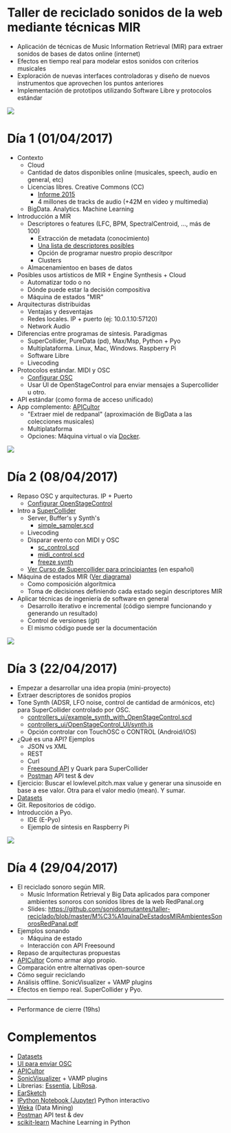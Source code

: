 # Taller de reciclado sonidos de la web mediante técnicas MIR

* Aplicación de técnicas de Music Information Retrieval (MIR) para extraer sonidos de bases de datos online (internet)
* Efectos en tiempo real para modelar estos sonidos con criterios musicales
* Exploración de nuevas interfaces controladoras y diseño de nuevos instrumentos que aprovechen los puntos anteriores
* Implementación de prototipos utilizando Software Libre y protocolos estándar

![](InstrNubeTI_repr.png)

# Día 1 (01/04/2017)
 * Contexto
   * Cloud
   * Cantidad de datos disponibles online (musicales, speech, audio en general, etc)
   * Licencias libres. Creative Commons (CC)
     * [Informe 2015](https://stateof.creativecommons.org/2015/)
     * 4 millones de tracks de audio (+42M en video y multimedia)
   * BigData. Analytics. Machine Learning
 * Introducción a MIR
   * Descriptores o features (LFC, BPM, SpectralCentroid, ..., más de 100)
     * Extracción de metadata (conocimiento)
     * [Una lista de descriptores posibles](http://essentia.upf.edu/documentation/algorithms_overview.html)
     * Opción de programar nuestro propio descritpor
     * Clusters
   * Almacenamientoo en bases de datos
 * Posibles usos artísticos de MIR + Engine Synthesis + Cloud
   * Automatizar todo o no
   * Dónde puede estar la decisión compositiva
   * Máquina de estados "MIR"
 * Arquitecturas distribuidas
   * Ventajas y desventajas
   * Redes locales. IP + puerto (ej: 10.0.1.10:57120)
   * Network Audio
 * Diferencias entre programas de síntesis. Paradigmas
   * SuperCollider, PureData (pd), Max/Msp, Python + Pyo
   * Multiplataforma. Linux, Mac, Windows. Raspberry Pi
   * Software Libre 
   * Livecoding
 * Protocolos estándar. MIDI y OSC
   * [Configurar OSC](controllers_ui/SetUp.md)
   * Usar UI de OpenStageControl para enviar mensajes a Supercollider u otro.
 * API estándar (como forma de acceso unificado)
 * App complemento: [APICultor](https://sonidosmutantes.github.io/apicultor/)
   * "Extraer miel de redpanal" (aproximación de BigData a las colecciones musicales)
   * Multiplataforma
   * Opciones: Máquina virtual o vía [Docker](https://sonidosmutantes.github.io/apicultor/docker.html).

![](workflow.png)

# Día 2 (08/04/2017)
 * Repaso OSC y arquitecturas. IP + Puerto
   * [Configurar OpenStageControl](controllers_ui/SetUp.md)
 * Intro a [SuperCollider](http://supercollider.github.io/)
   * Server, Buffer's y Synth's
     * [simple_sampler.scd](SuperCollider/simple_sampler.scd)
   * Livecoding     
   * Disparar evento con MIDI y OSC
     * [sc_control.scd](SuperCollider/controladores/osc_control.scd)
     * [midi_control.scd](SuperCollider/controladores/midi_control.scd)
     * [freeze synth](SuperCollider/sampler/freeze_control_midi.scd)
   * [Ver Curso de Supercollider para principiantes](http://cmm.cenart.gob.mx/tallerdeaudio/cursos/cursocollider/textos/curso%20de%20supercollider%20principiantes.pdf) (en español)
 * Máquina de estados MIR ([Ver diagrama](state_machine.png))
   * Como composición algorítmica
   * Toma de decisiones definiendo cada estado según descriptores MIR
 * Aplicar técnicas de ingeniería de software en general
   * Desarrollo iterativo e incremental (código siempre funcionando y generando un resultado)
   * Control de versiones (git)
   * El mismo código puede ser la documentación

![](state_machine.png)

# Día 3 (22/04/2017)
 * Empezar a desarrollar una idea propia (mini-proyecto)
 * Extraer descriptores de sonidos propios
 * Tone Synth (ADSR, LFO noise, control de cantidad de armónicos, etc) para SuperCollider controlado por OSC.
   * [controllers_ui/example_synth_with_OpenStageControl.scd](controllers_ui/example_synth_with_OpenStageControl.scd)
   * [controllers_ui/OpenStageControl_UI/synth.js](controllers_ui/OpenStageControl_UI/synth.js)
   * Opción controlar con TouchOSC o CONTROL (Android/iOS)
 * ¿Qué es una API? Ejemplos
   * JSON vs XML
   * REST
   * Curl
   * [Freesound API](Freesound_API.md) y Quark para SuperCollider
   * [Postman](https://www.getpostman.com/) API test & dev
 * Ejercicio: Buscar el lowlevel.pitch.max value y generar una sinusoide en base a ese valor. Otra para el valor medio (mean). Y sumar.
 * [Datasets](Datasets.md)
 * Git. Repositorios de código.
 * Introducción a Pyo.
   * IDE (E-Pyo)
   * Ejemplo de síntesis en Raspberry Pi

![](Apicultor_chain.png)

# Día 4 (29/04/2017)
 * El reciclado sonoro según MIR.
   * Music Information Retrieval y Big Data aplicados para componer ambientes sonoros con sonidos libres de la web RedPanal.org
   * Slides: https://github.com/sonidosmutantes/taller-reciclado/blob/master/M%C3%A1quinaDeEstadosMIRAmbientesSonorosRedPanal.pdf
 * Ejemplos sonando
   * Máquina de estado
   * Interacción con API Freesound
 * Repaso de arquitecturas propuestas  
 * [APICultor](APICultor_API.md) Como armar algo propio.
 * Comparación entre alternativas open-source
 * Cómo seguir reciclando
 * Análisis offline. SonicVisualizer + VAMP plugins
 * Efectos en tiempo real. SuperCollider y Pyo.
 ---
 * Performance de cierre (19hs)
 
 # Complementos
 * [Datasets](Datasets.md)
 * [UI para enviar OSC](controllers_ui/SetUp.md)
 * [APICultor](https://sonidosmutantes.github.io/apicultor/)
 * [SonicVisualizer](http://www.sonicvisualiser.org/) + VAMP plugins
 * Librerias: [Essentia](http://essentia.upf.edu/), [LibRosa](https://github.com/librosa/librosa).
 * [EarSketch](https://earsketch.gatech.edu/landing/#/)
 * [IPython Notebook (Jupyter)](https://ipython.org/notebook.html) Python interactivo
 * [Weka](http://www.cs.waikato.ac.nz/ml/weka/) (Data Mining)
 * [Postman](https://www.getpostman.com/) API test & dev
 * [scikit-learn](http://scikit-learn.org/stable/) Machine Learning in Python
